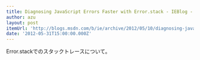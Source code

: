 ```yaml
---
title: Diagnosing JavaScript Errors Faster with Error.stack - IEBlog - Site Home - MSDN Blogs
author: azu
layout: post
itemUrl: 'http://blogs.msdn.com/b/ie/archive/2012/05/10/diagnosing-javascript-errors-faster-with-error-stack.aspx'
date: '2012-05-31T15:00:00.000Z'
---
```

Error.stackでのスタックトレースについて。
